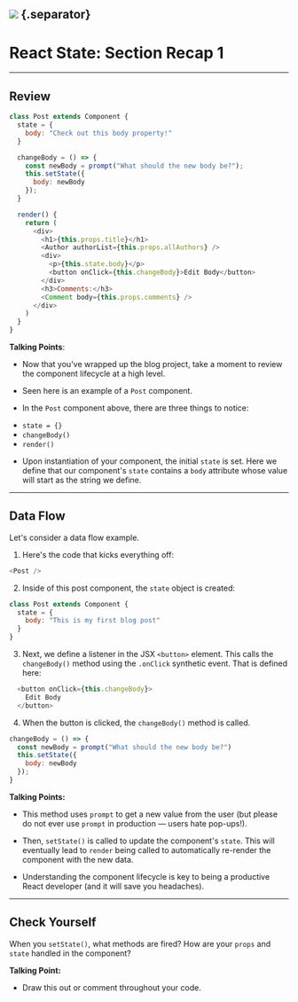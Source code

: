 ## ![](https://s3.amazonaws.com/python-ga/images/GA_Cog_Medium_White_RGB.png) {.separator}
<h1>React State: Section Recap 1</h1>


---

## Review

```js
class Post extends Component {
  state = {
    body: "Check out this body property!"
  }

  changeBody = () => {
    const newBody = prompt("What should the new body be?");
    this.setState({
      body: newBody
    });
  }

  render() {
    return (
      <div>
        <h1>{this.props.title}</h1>
        <Author authorList={this.props.allAuthors} />
        <div>
          <p>{this.state.body}</p>
          <button onClick={this.changeBody}>Edit Body</button>
        </div>
        <h3>Comments:</h3>
        <Comment body={this.props.comments} />
      </div>
    )
  }
}
```

<aside class="notes">

**Talking Points**:

- Now that you've wrapped up the blog project, take a moment to review the component lifecycle at a high level.

- Seen here is an example of a `Post` component.

- In the `Post` component above, there are three things to notice:

* `state = {}`
* `changeBody()`
* `render()`

- Upon instantiation of your component, the initial `state` is set. Here we define that our component's `state` contains a `body` attribute whose value will start as the string we define.

</aside>

---

## Data Flow

Let's consider a data flow example.

1. Here's the code that kicks everything off:

  ```js
  <Post />
  ```


2. Inside of this post component, the `state` object is created:


```js
class Post extends Component {
  state = {
    body: "This is my first blog post"
  }
}
```

3. Next, we define a listener in the JSX `<button>` element. This calls the `changeBody()` method using the `.onClick` synthetic event. That is defined here:

```js
  <button onClick={this.changeBody}>
    Edit Body
  </button>
```

4. When the button is clicked, the `changeBody()` method is called.

  ```js
  changeBody = () => {
    const newBody = prompt("What should the new body be?")
    this.setState({
      body: newBody
    });
  }
  ```

<aside class="notes">

**Talking Points:**

- This method uses `prompt` to get a new value from the user (but please do not ever use `prompt` in production — users hate pop-ups!).

- Then, `setState()` is called to update the component's `state`. This will eventually lead to `render` being called to automatically re-render the component with the new data.

- Understanding the component lifecycle is key to being a productive React developer (and it will save you headaches).

</aside>

---

## Check Yourself

When you `setState()`, what methods are fired? How are your `props` and `state` handled in the component?

<aside class="notes">

**Talking Point:**

- Draw this out or comment throughout your code.

</aside>
